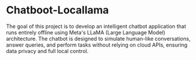 # Chatboot-Locallama
The goal of this project is to develop an intelligent chatbot application that runs entirely offline using Meta's LLaMA (Large Language Model) architecture. The chatbot is designed to simulate human-like conversations, answer queries, and perform tasks without relying on cloud APIs, ensuring data privacy and full local control.
